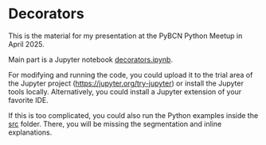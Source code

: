 # Decorators

This is the material for my presentation at the PyBCN Python Meetup in April 2025.

Main part is a Jupyter notebook [decorators.ipynb](decorators.ipynb).

For modifying and running the code, you could upload it to the trial area of the Jupyter project (https://jupyter.org/try-jupyter) or install the Jupyter tools locally. Alternatively, you could install a Jupyter extension of your favorite IDE.

If this is too complicated, you could also run the Python examples inside the [src](src) folder. There, you will be missing the segmentation and inline explanations.
